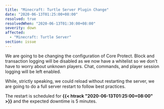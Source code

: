 ```yaml
---
title: "Minecraft: Turtle Server Plugin Change"
date: "2020-06-13T01:25:00+08:00"
resolved: true
resolvedWhen: "2020-06-13T01:30:00+08:00"
severity: down
affected:
  - "Minecraft: Turtle Server"
section: issue
---
```


We are going to be changing the configuration of Core Protect. Block and transaction logging will be disabled as we now have a whitelist so we don't have to worry about unknown players. Chat, commands, and player session logging will be left enabled.

While, strictly speaking, we could reload without restarting the server, we are going to do a full server restart to follow best practices.

The restart is scheduled for **{{< htrack "2020-06-13T01:25:00+08:00" >}}** and the expected downtime is 5 minutes.
